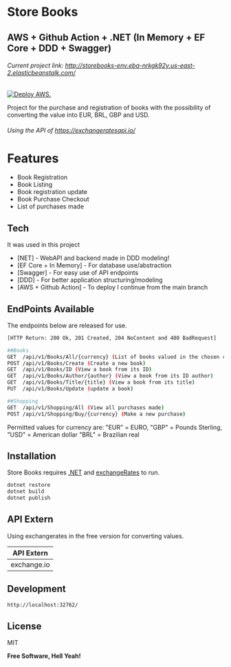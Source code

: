 # Store Books
## AWS + Github Action + .NET (In Memory + EF Core + DDD + Swagger)

###### Current project link: http://storebooks-env.eba-nrkgk92y.us-east-2.elasticbeanstalk.com/ ######

[![Deploy AWS.](https://github.com/C4stro/StoreBooks/actions/workflows/dotnet.yml/badge.svg?branch=main)](https://github.com/C4stro/StoreBooks/actions/workflows/dotnet.yml)

Project for the purchase and registration of books with the possibility of converting the value into EUR, BRL, GBP and USD.
###### Using the API of https://exchangeratesapi.io/ ######
##
# Features

- Book Registration
- Book Listing
- Book registration update
- Book Purchase Checkout
- List of purchases made

## Tech
It was used in this project

- [NET] - WebAPI and backend made in DDD modeling!
- [EF Core + In Memory] - For database use/abstraction
- [Swagger] - For easy use of API endpoints
- [DDD] - For better application structuring/modeling
- [AWS + Github Action] - To deploy I continue from the main branch

## EndPoints Available
The endpoints below are released for use.

```sh
[HTTP Return: 200 Ok, 201 Created, 204 NoContent and 400 BadRequest]

##Books
GET  ​/api​/v1​/Books​/All​/{currency} (List of books valued in the chosen currency)
POST ​/api​/v1​/Books​/Create (Create a new book)
GET  ​/api​/v1​/Books​/ID (View a book from its ID)
GET  ​/api​/v1​/Books​/Author​/{author} (View a book from its ID author)
GET  ​/api​/v1​/Books​/Title​/{title} (View a book from its title)
PUT  ​/api​/v1​/Books​/Update (update a book)

##Shopping
GET  ​/api​/v1​/Shopping​/All (View all purchases made)
POST ​/api​/v1​/Shopping​/Buy​/{currency} (Make a new purchase)
```
Permitted values ​​for currency are:
"EUR" = EURO, 
"GBP" = Pounds Sterling, 
"USD" = American dollar
"BRL" = Brazilian real

## Installation

Store Books requires [.NET](https://nodejs.org/) and [exchangeRates](https://exchangeratesapi.io/) to run.


```sh
dotnet restore
dotnet build
dotnet publish
```


## API Extern

Using exchangerates in the free version for converting values.

| API Extern | 
| ------ |
| exchange.io |


## Development

```sh
http://localhost:32762/
```

## License

MIT

**Free Software, Hell Yeah!**
